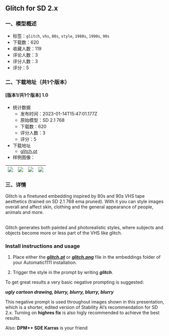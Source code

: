 ## Glitch for SD 2.x
### 一、模型概述

- 标签：`glitch`, `vhs`, `80s`, `style`, `1980s`, `1990s`, `90s`
- 下载数：620
- 收藏人数：119
- 评论人数：3
- 评分人数：3
- 评分：5

### 二、下载地址（共1个版本）

#### [版本1/共1个版本] 1.0

- 统计数据
  - 发布时间：2023-01-14T15:47:01.177Z
  - 原始模型：SD 2.1 768
  - 下载数：620
  - 评分人数：3
  - 评分：5
- 下载地址
  - [glitch.pt](https://civitai.com/api/download/models/5116)
- 样例图像：

| <img src="https://image.civitai.com/xG1nkqKTMzGDvpLrqFT7WA/101e1e37-3d15-4c0e-091e-9ec5034cba00/width=450/38372.jpeg" /> | <img src="https://image.civitai.com/xG1nkqKTMzGDvpLrqFT7WA/777c3232-d68f-4a9f-a8d2-89d58f004a00/width=450/38151.jpeg" /> | <img src="https://image.civitai.com/xG1nkqKTMzGDvpLrqFT7WA/afadc70f-fa0f-4100-6d61-dac102d80700/width=450/38155.jpeg" /> | <img src="https://image.civitai.com/xG1nkqKTMzGDvpLrqFT7WA/693ece54-c688-41bb-7ce6-64479bfd2f00/width=450/38149.jpeg" /> |
| ---- | ---- | ---- | ---- |


### 三、详情
<p>Glitch is a finetuned embedding inspired by 80s and 90s VHS tape aesthetics (trained on SD 2.1 768 ema pruned). With it you can style images overall and affect skin, clothing and the general appearance of people, animals and more.</p><p><a target="_blank" rel="ugc" href="https://huggingface.co/joachimsallstrom/Glitch-Embedding/resolve/main/sample1.jpg"><strong><u><br /></u></strong></a>Glitch generates both painted and photorealistic styles, where subjects and objects become more or less part of the VHS like glitch.</p><p></p><h3><strong>Install instructions and usage</strong></h3><ol><li><p>Place either the <a target="_blank" rel="ugc" href="http://glitch.pt"><strong><em><u>glitch.pt</u></em></strong></a> or <a target="_blank" rel="ugc" href="https://huggingface.co/joachimsallstrom/Glitch-Embedding/resolve/main/glitch.png"><strong><em><u>glitch.png</u></em></strong></a> file in the embeddings folder of your Automatic1111 installation.</p></li><li><p>Trigger the style in the prompt by writing <strong><em>glitch</em></strong>.</p></li></ol><p></p><p>To get great results a very basic negative prompting is suggested:</p><p></p><p><strong><em>ugly cartoon drawing, blurry, blurry, blurry, blurry</em></strong></p><p></p><p>This negative prompt is used throughout images shown in this presentation, which is a shorter, edited version of Stability AI’s recommendation for SD 2.x. Turning on <strong>highres fix</strong> is also higly recommended to achieve the best results.</p><p></p><p>Also: <strong>DPM++ SDE Karras</strong> is your friend</p>